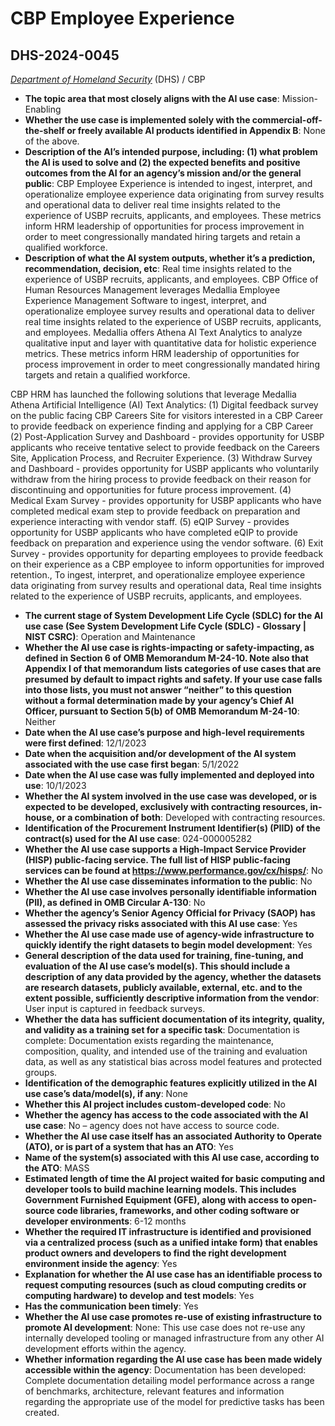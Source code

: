 # CBP Employee Experience
## DHS-2024-0045
_[Department of Homeland Security](<../3_agency/Department of Homeland Security.md>)_ (DHS) / CBP


+ **The topic area that most closely aligns with the AI use case**: Mission-Enabling
+ **Whether the use case is implemented solely with the commercial-off-the-shelf or freely available AI products identified in Appendix B**: None of the above.
+ **Description of the AI’s intended purpose, including: (1) what problem the AI is used to solve and (2) the expected benefits and positive outcomes from the AI for an agency’s mission and/or the general public**: CBP Employee Experience is intended to ingest, interpret, and operationalize employee experience data originating from survey results and operational data to deliver real time insights related to the experience of USBP recruits, applicants, and employees. These metrics inform HRM leadership of opportunities for process improvement in order to meet congressionally mandated hiring targets and retain a qualified workforce.
+ **Description of what the AI system outputs, whether it’s a prediction, recommendation, decision, etc**: Real time insights related to the experience of USBP recruits, applicants, and employees.
CBP Office of Human Resources Management leverages Medallia Employee Experience Management Software to ingest, interpret, and operationalize employee  survey results and operational data to deliver real time insights related to the experience of USBP recruits, applicants, and employees. Medallia offers Athena AI Text Analytics to analyze qualitative input and layer with quantitative data for holistic experience metrics. These metrics inform HRM leadership of opportunities for process improvement in order to meet congressionally mandated hiring targets and retain a qualified workforce.  
 
CBP HRM has launched the following solutions that leverage Medallia Athena Artificial Intelligence (AI) Text Analytics:  (1)  Digital feedback survey on the public facing CBP Careers Site for visitors interested in a CBP Career to provide feedback on experience finding and applying for a CBP Career 
 (2) Post-Application Survey and Dashboard - provides opportunity for USBP applicants who receive tentative select to provide feedback on the Careers Site, Application Process, and Recruiter Experience.  (3) Withdraw Survey and Dashboard - provides opportunity for USBP applicants who voluntarily withdraw from the hiring process to provide feedback on their reason for discontinuing and opportunities for future process improvement.  (4) Medical Exam Survey - provides opportunity for USBP applicants who have completed medical exam step to provide feedback on preparation and experience interacting with vendor staff. (5) eQIP Survey - provides opportunity for USBP applicants who have completed eQIP to provide feedback on preparation and experience using the vendor software. (6) Exit Survey - provides opportunity for departing employees to provide feedback on their experience as a CBP employee to inform opportunities for improved retention., To ingest, interpret, and operationalize employee experience data originating from survey results and operational data, Real time insights related to the experience of USBP recruits, applicants, and employees. 
+ **The current stage of System Development Life Cycle (SDLC) for the AI use case (See System Development Life Cycle (SDLC) - Glossary | NIST CSRC)**: Operation and Maintenance
+ **Whether the AI use case is rights-impacting or safety-impacting, as defined in Section 6 of OMB Memorandum M-24-10. Note also that Appendix I of that memorandum lists categories of use cases that are presumed by default to impact rights and safety. If your use case falls into those lists, you must not answer “neither” to this question without a formal determination made by your agency’s Chief AI Officer, pursuant to Section 5(b) of OMB Memorandum M-24-10**: Neither
+ **Date when the AI use case’s purpose and high-level requirements were first defined**: 12/1/2023
+ **Date when the acquisition and/or development of the AI system associated with the use case first began**: 5/1/2022
+ **Date when the AI use case was fully implemented and deployed into use**: 10/1/2023
+ **Whether the AI system involved in the use case was developed, or is expected to be developed, exclusively with contracting resources, in-house, or a combination of both**: Developed with contracting resources.
+ **Identification of the Procurement Instrument Identifier(s) (PIID) of the contract(s) used for the AI use case**: 024-000005282
+ **Whether the AI use case supports a High-Impact Service Provider (HISP) public-facing service. The full list of HISP public-facing services can be found at https://www.performance.gov/cx/hisps/**: No
+ **Whether the AI use case disseminates information to the public**: No
+ **Whether the AI use case involves personally identifiable information (PII), as defined in OMB Circular A-130**: No
+ **Whether the agency’s Senior Agency Official for Privacy (SAOP) has assessed the privacy risks associated with this AI use case**: Yes
+ **Whether the AI use case made use of agency-wide infrastructure to quickly identify the right datasets to begin model development**: Yes
+ **General description of the data used for training, fine-tuning, and evaluation of the AI use case’s model(s). This should include a description of any data provided by the agency, whether the datasets are research datasets, publicly available, external, etc. and to the extent possible, sufficiently descriptive information from the vendor**: User input is captured in feedback surveys.
+ **Whether the data has sufficient documentation of its integrity, quality, and validity as a training set for a specific task**: Documentation is complete: Documentation exists regarding the maintenance, composition, quality, and intended use of the training and evaluation data, as well as any statistical bias across model features and protected groups.
+ **Identification of the demographic features explicitly utilized in the AI use case’s data/model(s), if any**: None
+ **Whether this AI project includes custom-developed code**: No
+ **Whether the agency has access to the code associated with the AI use case**: No – agency does not have access to source code.
+ **Whether the AI use case itself has an associated Authority to Operate (ATO), or is part of a system that has an ATO**: Yes
+ **Name of the system(s) associated with this AI use case, according to the ATO**: MASS
+ **Estimated length of time the AI project waited for basic computing and developer tools to build machine learning models. This includes Government Furnished Equipment (GFE), along with access to open-source code libraries, frameworks, and other coding software or developer environments**: 6-12 months
+ **Whether the required IT infrastructure is identified and provisioned via a centralized process (such as a unified intake form) that enables product owners and developers to find the right development environment inside the agency**: Yes
+ **Explanation for whether the AI use case has an identifiable process to request computing resources (such as cloud computing credits or computing hardware) to develop and test models**: Yes
+ **Has the communication been timely**: Yes
+ **Whether the AI use case promotes re-use of existing infrastructure to promote AI development**: None: This use case does not re-use any internally developed tooling or managed infrastructure from any other AI development efforts within the agency.
+ **Whether information regarding the AI use case has been made widely accessible within the agency**: Documentation has been developed: Complete documentation detailing model performance across a range of benchmarks, architecture, relevant features and information regarding the appropriate use of the model for predictive tasks has been created.
